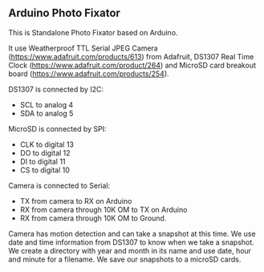 ## Arduino Photo Fixator 

This is Standalone Photo Fixator based on Arduino.

It use Weatherproof TTL Serial JPEG Camera (https://www.adafruit.com/products/613) from Adafruit, DS1307 Real Time Clock (https://www.adafruit.com/product/264) and MicroSD card breakout board (https://www.adafruit.com/products/254).

DS1307 is connected by I2C:
* SCL to analog 4
* SDA to analog 5

MicroSD is connected by SPI:
* CLK to digital 13
* DO to digital 12
* DI to digital 11
* CS to digital 10

Camera is connected to Serial:
* TX from camera to RX on Arduino
* RX from camera through 10K OM to TX on Arduino
* RX from camera through 10K OM to Ground.

Camera has motion detection and can take a snapshot at this time.
We use date and time information from DS1307 to know when we take a snapshot.
We create a directory with year and month in its name and use date, hour and minute for a filename.
We save our snapshots to a microSD cards.

